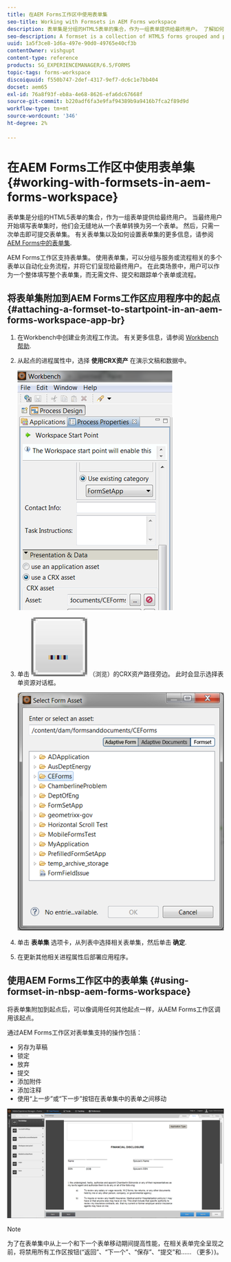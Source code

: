```yaml
---
title: 在AEM Forms工作区中使用表单集
seo-title: Working with Formsets in AEM Forms workspace
description: 表单集是分组的HTML5表单的集合，作为一组表单提供给最终用户。 了解如何在AEM Forms工作区中使用表单集。
seo-description: A formset is a collection of HTML5 forms grouped and presented as a single set of forms to end users. Learn how you can work with formsets in AEM Forms workspace.
uuid: 1a5f3ce8-1d6a-497e-90d0-49765e40cf3b
contentOwner: vishgupt
content-type: reference
products: SG_EXPERIENCEMANAGER/6.5/FORMS
topic-tags: forms-workspace
discoiquuid: f550b747-2def-4317-9ef7-dc6c1e7bb404
docset: aem65
exl-id: 76a8f93f-eb8a-4e68-8626-efa6dc67668f
source-git-commit: b220adf6fa3e9faf94389b9a9416b7fca2f89d9d
workflow-type: tm+mt
source-wordcount: '346'
ht-degree: 2%

---
```


# 在AEM Forms工作区中使用表单集{#working-with-formsets-in-aem-forms-workspace}

表单集是分组的HTML5表单的集合，作为一组表单提供给最终用户。 当最终用户开始填写表单集时，他们会无缝地从一个表单转换为另一个表单。 然后，只需一次单击即可提交表单集。 有关表单集以及如何设置表单集的更多信息，请参阅 [AEM Forms中的表单集](../../forms/using/formset-in-aem-forms.md).

AEM Forms工作区支持表单集。 使用表单集，可以分组与服务或流程相关的多个表单以自动化业务流程，并将它们呈现给最终用户。 在此类场景中，用户可以作为一个整体填写整个表单集，而无需文件、提交和跟踪单个表单或流程。

## 将表单集附加到AEM Forms工作区应用程序中的起点 {#attaching-a-formset-to-startpoint-in-an-aem-forms-workspace-app-br}

1. 在Workbench中创建业务流程工作流。 有关更多信息，请参阅 [Workbench帮助](https://www.adobe.com/go/learn_aemforms_workbench_63).
1. 从起点的进程属性中，选择 **使用CRX资产** 在演示文稿和数据中。

   ![1-3](assets/1-3.png)

1. 单击 ![浏览](assets/browse.png) （浏览）的CRX资产路径旁边。 此时会显示选择表单资源对话框。

   ![2-1](assets/2-1.png)

1. 单击 **表单集** 选项卡，从列表中选择相关表单集，然后单击 **确定**.

1. 在更新其他相关进程属性后部署应用程序。

## 使用AEM Forms工作区中的表单集 {#using-formset-in-nbsp-aem-forms-workspace}

将表单集附加到起点后，可以像调用任何其他起点一样，从AEM Forms工作区调用该起点。

通过AEM Forms工作区对表单集支持的操作包括：

* 另存为草稿
* 锁定
* 放弃
* 提交
* 添加附件
* 添加注释
* 使用“上一步”或“下一步”按钮在表单集中的表单之间移动

![3-1](assets/3-1.png)

>[!NOTE]
>
>为了在表单集中从上一个和下一个表单移动期间提高性能，在相关表单完全呈现之前，将禁用所有工作区按钮(“返回”、“下一个”、“保存”、“提交”和…… （更多）)。
